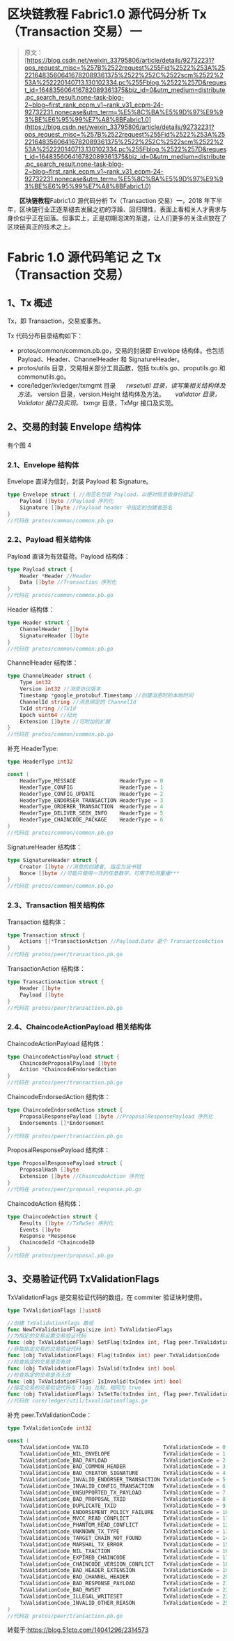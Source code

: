 # 区块链教程 Fabric1.0 源代码分析 Tx（Transaction 交易）一

> 原文：[https://blog.csdn.net/weixin_33795806/article/details/92732231?ops_request_misc=%257B%2522request%255Fid%2522%253A%2522164835606416782089361375%2522%252C%2522scm%2522%253A%252220140713.130102334.pc%255Fblog.%2522%257D&request_id=164835606416782089361375&biz_id=0&utm_medium=distribute.pc_search_result.none-task-blog-2~blog~first_rank_ecpm_v1~rank_v31_ecpm-24-92732231.nonecase&utm_term=%E5%8C%BA%E5%9D%97%E9%93%BE%E6%95%99%E7%A8%8BFabric1.0](https://blog.csdn.net/weixin_33795806/article/details/92732231?ops_request_misc=%257B%2522request%255Fid%2522%253A%2522164835606416782089361375%2522%252C%2522scm%2522%253A%252220140713.130102334.pc%255Fblog.%2522%257D&request_id=164835606416782089361375&biz_id=0&utm_medium=distribute.pc_search_result.none-task-blog-2~blog~first_rank_ecpm_v1~rank_v31_ecpm-24-92732231.nonecase&utm_term=%E5%8C%BA%E5%9D%97%E9%93%BE%E6%95%99%E7%A8%8BFabric1.0)

　　**区块链教程**Fabric1.0 源代码分析 Tx（Transaction 交易）一，2018 年下半年，区块链行业正逐渐褪去发展之初的浮躁、回归理性，表面上看相关人才需求与身价似乎正在回落。但事实上，正是初期泡沫的渐退，让人们更多的关注点放在了区块链真正的技术之上。

# Fabric 1.0 源代码笔记 之 Tx（Transaction 交易）

## 1、Tx 概述

Tx，即 Transaction，交易或事务。

Tx 代码分布目录结构如下：

*   protos/common/common.pb.go，交易的封装即 Envelope 结构体。也包括 Payload、Header、ChannelHeader 和 SignatureHeader。
*   protos/utils 目录，交易相关部分工具函数，包括 txutils.go、proputils.go 和 commonutils.go。
*   core/ledger/kvledger/txmgmt 目录
         *rwsetutil 目录，读写集相关结构体及方法。* version 目录，version.Height 结构体及方法。
         *validator 目录，Validator 接口及实现。* txmgr 目录，TxMgr 接口及实现。

## 2、交易的封装 Envelope 结构体

有个图 4

### 2.1、Envelope 结构体

Envelope 直译为信封，封装 Payload 和 Signature。

```go
type Envelope struct { //用签名包装 Payload，以便对信息做身份验证
    Payload []byte //Payload 序列化
    Signature []byte //Payload header 中指定的创建者签名
}
//代码在 protos/common/common.pb.go
```

### 2.2、Payload 相关结构体

Payload 直译为有效载荷。Payload 结构体：

```go
type Payload struct {
    Header *Header //Header
    Data []byte //Transaction 序列化
}
//代码在 protos/common/common.pb.go
```

Header 结构体：

```go
type Header struct {
    ChannelHeader   []byte
    SignatureHeader []byte
}
//代码在 protos/common/common.pb.go
```

ChannelHeader 结构体：

```go
type ChannelHeader struct {
    Type int32
    Version int32 //消息协议版本
    Timestamp *google_protobuf.Timestamp //创建消息时的本地时间
    ChannelId string //消息绑定的 ChannelId
    TxId string //TxId
    Epoch uint64 //纪元
    Extension []byte //可附加的扩展
}
//代码在 protos/common/common.pb.go
```

补充 HeaderType:

```go
type HeaderType int32

const (
    HeaderType_MESSAGE              HeaderType = 0
    HeaderType_CONFIG               HeaderType = 1
    HeaderType_CONFIG_UPDATE        HeaderType = 2
    HeaderType_ENDORSER_TRANSACTION HeaderType = 3
    HeaderType_ORDERER_TRANSACTION  HeaderType = 4
    HeaderType_DELIVER_SEEK_INFO    HeaderType = 5
    HeaderType_CHAINCODE_PACKAGE    HeaderType = 6
)
//代码在 protos/common/common.pb.go
```

SignatureHeader 结构体：

```go
type SignatureHeader struct {
    Creator []byte //消息的创建者, 指定为证书链
    Nonce []byte //可能只使用一次的任意数字，可用于检测重播***
}
//代码在 protos/common/common.pb.go
```

### 2.3、Transaction 相关结构体

Transaction 结构体：

```go
type Transaction struct {
    Actions []*TransactionAction //Payload.Data 是个 TransactionAction 数组，容纳每个交易
}
//代码在 protos/peer/transaction.pb.go
```

TransactionAction 结构体：

```go
type TransactionAction struct {
    Header []byte
    Payload []byte
}
//代码在 protos/peer/transaction.pb.go
```

### 2.4、ChaincodeActionPayload 相关结构体

ChaincodeActionPayload 结构体：

```go
type ChaincodeActionPayload struct {
    ChaincodeProposalPayload []byte
    Action *ChaincodeEndorsedAction
}
//代码在 protos/peer/transaction.pb.go
```

ChaincodeEndorsedAction 结构体：

```go
type ChaincodeEndorsedAction struct {
    ProposalResponsePayload []byte //ProposalResponsePayload 序列化
    Endorsements []*Endorsement
}
//代码在 protos/peer/transaction.pb.go
```

ProposalResponsePayload 结构体：

```go
type ProposalResponsePayload struct {
    ProposalHash []byte
    Extension []byte //ChaincodeAction 序列化
}
//代码在 protos/peer/proposal_response.pb.go
```

ChaincodeAction 结构体：

```go
type ChaincodeAction struct {
    Results []byte //TxRwSet 序列化
    Events []byte
    Response *Response
    ChaincodeId *ChaincodeID
}
//代码在 protos/peer/proposal.pb.go
```

## 3、交易验证代码 TxValidationFlags

TxValidationFlags 是交易验证代码的数组，在 commiter 验证块时使用。

```go
type TxValidationFlags []uint8

//创建 TxValidationFlags 数组
func NewTxValidationFlags(size int) TxValidationFlags
//为指定的交易设置交易验证代码
func (obj TxValidationFlags) SetFlag(txIndex int, flag peer.TxValidationCode) 
//获取指定交易的交易验证代码
func (obj TxValidationFlags) Flag(txIndex int) peer.TxValidationCode 
//检查指定的交易是否有效
func (obj TxValidationFlags) IsValid(txIndex int) bool
//检查指定的交易是否无效
func (obj TxValidationFlags) IsInvalid(txIndex int) bool
//指定交易的交易验证代码与 flag 比较，相同为 true
func (obj TxValidationFlags) IsSetTo(txIndex int, flag peer.TxValidationCode) bool
//代码在 core/ledger/util/txvalidationflags.go
```

补充 peer.TxValidationCode：

```go
type TxValidationCode int32

const (
    TxValidationCode_VALID                        TxValidationCode = 0
    TxValidationCode_NIL_ENVELOPE                 TxValidationCode = 1
    TxValidationCode_BAD_PAYLOAD                  TxValidationCode = 2
    TxValidationCode_BAD_COMMON_HEADER            TxValidationCode = 3
    TxValidationCode_BAD_CREATOR_SIGNATURE        TxValidationCode = 4
    TxValidationCode_INVALID_ENDORSER_TRANSACTION TxValidationCode = 5
    TxValidationCode_INVALID_CONFIG_TRANSACTION   TxValidationCode = 6
    TxValidationCode_UNSUPPORTED_TX_PAYLOAD       TxValidationCode = 7
    TxValidationCode_BAD_PROPOSAL_TXID            TxValidationCode = 8
    TxValidationCode_DUPLICATE_TXID               TxValidationCode = 9
    TxValidationCode_ENDORSEMENT_POLICY_FAILURE   TxValidationCode = 10
    TxValidationCode_MVCC_READ_CONFLICT           TxValidationCode = 11
    TxValidationCode_PHANTOM_READ_CONFLICT        TxValidationCode = 12
    TxValidationCode_UNKNOWN_TX_TYPE              TxValidationCode = 13
    TxValidationCode_TARGET_CHAIN_NOT_FOUND       TxValidationCode = 14
    TxValidationCode_MARSHAL_TX_ERROR             TxValidationCode = 15
    TxValidationCode_NIL_TXACTION                 TxValidationCode = 16
    TxValidationCode_EXPIRED_CHAINCODE            TxValidationCode = 17
    TxValidationCode_CHAINCODE_VERSION_CONFLICT   TxValidationCode = 18
    TxValidationCode_BAD_HEADER_EXTENSION         TxValidationCode = 19
    TxValidationCode_BAD_CHANNEL_HEADER           TxValidationCode = 20
    TxValidationCode_BAD_RESPONSE_PAYLOAD         TxValidationCode = 21
    TxValidationCode_BAD_RWSET                    TxValidationCode = 22
    TxValidationCode_ILLEGAL_WRITESET             TxValidationCode = 23
    TxValidationCode_INVALID_OTHER_REASON         TxValidationCode = 255
)
//代码在 protos/peer/transaction.pb.go
```

转载于:https://blog.51cto.com/14041296/2314573